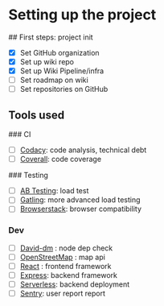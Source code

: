 # Setting up the project

## First steps: project init

  * [X] Set GitHub organization
  * [X] Set up wiki repo
  * [X] Set up Wiki Pipeline/infra
  * [ ] Set roadmap on wiki
  * [ ] Set repositories on GitHub

## Tools used

### CI

  * [ ] [Codacy](https://www.codacy.com): code analysis, technical debt
  * [ ] [Coverall](https://coveralls.io/): code coverage

### Testing

  * [ ] [AB Testing](https://httpd.apache.org/docs/2.4/programs/ab.html): load test
  * [ ] [Gatling](https://gatling.io/): more advanced load testing
  * [ ] [Browserstack](https://www.browserstack.com): browser compatibility

### Dev

  * [ ] [David-dm](https://david-dm.org/) : node dep check
  * [ ] [OpenStreetMap](https://wiki.openstreetmap.org/wiki/API_v0.6) : map api
  * [ ] [React](https://reactjs.org/) : frontend framework
  * [ ] [Express](https://expressjs.com/): backend framework
  * [ ] [Serverless](https://serverless.com/): backend deployment
  * [ ] [Sentry](https://sentry.io): user report report
